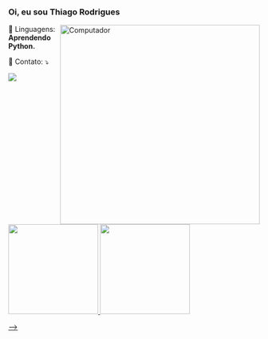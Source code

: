 ### Oi, eu sou Thiago Rodrigues
<img src="https://raw.githubusercontent.com/MicaelliMedeiros/micaellimedeiros/master/image/computer-illustration.png" min-width="400px" max-width="400px" width="400px" align="right" alt="Computador">

<p align="left"> 
  
</p>

<p align="left">
  🦄 Linguagens: <strong>Aprendendo Python.</strong>
</p>

<p align="left">
  
</p>

<p align="left">
  💌 Contato: ⤵️
</p>


  
  
<a href="#" alt="Linkedin">
  <img src="https://img.shields.io/badge/-Linkedin-0e76a8?style=flat-square&logo=Linkedin&logoColor=white&link=https://www.linkedin.com/in/thiagorodriguesaraujo/" /></a>
 


<div>
  <a href="https://github.com/eoqthiago">
  <img height="180em" src="https://github-readme-stats.vercel.app/api?username=eoqthiago&show_icons=true&theme=dracula&include_all_commits=true&count_private=true"/>
  <img height="180em" src="https://github-readme-stats.vercel.app/api/top-langs/?username=eoqthiago&layout=compact&langs_count=7&theme=dracula"/>
</div>



  
-->
